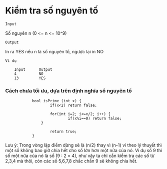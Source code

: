 # Kiểm tra số nguyên tố 
`Input`

Số nguyên n (0 <= n <= 10^9)

`Output`

In ra YES nếu n là số nguyên tố, ngược lại in NO

`Ví dụ`

        Input      Output
        4          NO
        13         YES

### Cách chưa tối ưu, dựa trên định nghĩa số nguyên tố

                bool isPrime (int x) {
                        if(x<2) return false;
                
                        for(int i=2; i<=x/2; i++) {
                                if(x%i==0) return false;
                    }
                    
                        return true;
                }

Lưu ý: Trong vòng lặp điểm dừng sẽ là (n/2) thay vì (n-1) vì theo lý thuyết thì một số không bao giờ chia hết cho số lớn hơn một nửa của nó. Ví dụ số 9 thì số một nửa của nó là số (9 : 2 = 4), như vậy ta chỉ cần kiểm tra các số từ 2,3,4 mà thôi, còn các số 5,6,7,8 chắc chẵn 9 sẽ không chia hết.
